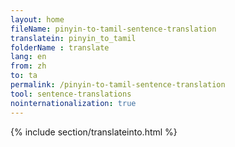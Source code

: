 ```yaml
---
layout: home
fileName: pinyin-to-tamil-sentence-translation
translatein: pinyin_to_tamil
folderName : translate
lang: en
from: zh
to: ta
permalink: /pinyin-to-tamil-sentence-translation
tool: sentence-translations
nointernationalization: true
---
```

{% include section/translateinto.html %}
